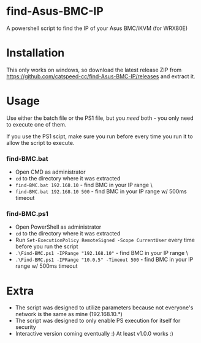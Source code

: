 # find-Asus-BMC-IP
A powershell script to find the IP of your Asus BMC/iKVM (for WRX80E)

# Installation
This only works on windows, so download the latest release ZIP from https://github.com/catspeed-cc/find-Asus-BMC-IP/releases and extract it.

# Usage
Use either the batch file or the PS1 file, but you _need_ both - you only need to execute one of them.

If you use the PS1 scipt, make sure you run  before every time you run it to allow the script to execute.

### find-BMC.bat
- Open CMD as administrator
- `cd` to the directory where it was extracted
- `find-BMC.bat 192.168.10` - find BMC in your IP range \
- `find-BMC.bat 192.168.10 500` - find BMC in your IP range w/ 500ms timeout

### find-BMC.ps1
- Open PowerShell as administrator
- `cd` to the directory where it was extracted
- Run `Set-ExecutionPolicy RemoteSigned -Scope CurrentUser` every time before you run the script
- `.\Find-BMC.ps1 -IPRange "192.168.10"` - find BMC in your IP range \
- `.\Find-BMC.ps1 -IPRange "10.0.5" -Timeout 500` - find BMC in your IP range w/ 500ms timeout

# Extra
- The script was designed to utilize parameters because not everyone's network is the same as mine (192.168.10.*)
- The script was designed to only enable PS execution for itself for security
- Interactive version coming eventually :) At least v1.0.0 works :)
